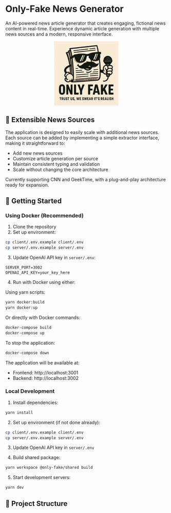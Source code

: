 # Only-Fake News Generator

An AI-powered news article generator that creates engaging, fictional news content in real-time. Experience dynamic article generation with multiple news sources and a modern, responsive interface.

<p align="center">
  <img src="client/src/assets/logo.png" alt="Only-Fake News" width="200"/>
</p>

## 🔄 Extensible News Sources

The application is designed to easily scale with additional news sources. Each source can be added by implementing a simple extractor interface, making it straightforward to:

- Add new news sources
- Customize article generation per source
- Maintain consistent typing and validation
- Scale without changing the core architecture

Currently supporting CNN and GeekTime, with a plug-and-play architecture ready for expansion.

## 🚀 Getting Started

### Using Docker (Recommended)

1. Clone the repository
2. Set up environment:

```bash
cp client/.env.example client/.env
cp server/.env.example server/.env
```

3. Update OpenAI API key in `server/.env`:

```env
SERVER_PORT=3002
OPENAI_API_KEY=your_key_here
```

4. Run with Docker using either:

Using yarn scripts:

```bash
yarn docker:build
yarn docker:up
```

Or directly with Docker commands:

```bash
docker-compose build
docker-compose up
```

To stop the application:

```bash
docker-compose down
```

The application will be available at:

- Frontend: http://localhost:3001
- Backend: http://localhost:3002

### Local Development

1. Install dependencies:

```bash
yarn install
```

2. Set up environment (if not done already):

```bash
cp client/.env.example client/.env
cp server/.env.example server/.env
```

3. Update OpenAI API key in `server/.env`

4. Build shared package:

```bash
yarn workspace @only-fake/shared build
```

5. Start development servers:

```bash
yarn dev
```

## 📁 Project Structure
